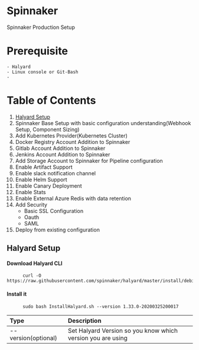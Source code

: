 # Spinnaker
Spinnaker Production Setup

# Prerequisite
    - Halyard
    - Linux console or Git-Bash
    - 
# Table of Contents
 1. [Halyard Setup](#hal-setup)
 2. Spinnaker Base Setup with basic configuration understanding(Webhook Setup, Component Sizing)
 3. Add Kubernetes Provider(Kubernetes Cluster)
 4. Docker Registry Account Addition to Spinnaker
 5. Gitlab Account Addition to Spinnaker  
 6. Jenkins Account Addition to Spinnaker  
 7. Add Storage Account to Spinnaker for Pipeline configuration
 8. Enable Artifact Support
 9. Enable slack notification channel
 10. Enable Helm Support
 11. Enable Canary Deployment
 12. Enable Stats
 13. Enable External Azure Redis with data retention
 14. Add Security
      - Basic SSL Configuration
      - Oauth
      - SAML
 15. Deploy from existing configuration    

##  Halyard Setup <a name="hal-setup"></a>

   #### Download Halyard CLI
          curl -O https://raw.githubusercontent.com/spinnaker/halyard/master/install/debian/InstallHalyard.sh
   #### Install it
          sudo bash InstallHalyard.sh --version 1.33.0-20200325200017
      
| Type | Description |
|:----|:-----------|
|--version(optional)| Set Halyard Version so you know which version you are using |

###

